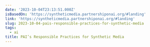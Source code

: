 ```yaml
---
date: '2023-10-04T23:13:51.000Z'
isBasedOn: 'https://syntheticmedia.partnershiponai.org/#landing'
link: 'https://syntheticmedia.partnershiponai.org/#landing'
slug: 2023-10-04-pais-responsible-practices-for-synthetic-media
tags:
  - ai
title: PAI’s Responsible Practices for Synthetic Media
---
```


